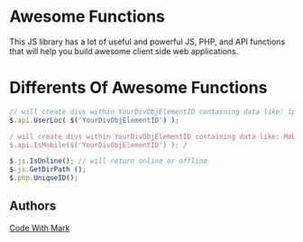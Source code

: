  
# Awesome Functions

This JS library has a lot of useful and powerful JS, PHP, and API functions that will help you build awesome client side web applications.

# Differents Of Awesome Functions

 
```javascript
// will create divs within YourDivObjElementID containing data like: ip,city,lat,lon, and etc
$.api.UserLoc( $('YourDivObjElementID') ); 

/ will create divs within YourDivObjElementID containing data like: Mobile(yes or no),Browser,BrowserVersionNum,Platform
$.api.IsMobile($('YourDivObjElementID') ); /

$.js.IsOnline(); // will return online or offline
$.js.GetDirPath (); 
$.php.UniqueID();

```

 
## Authors

[Code With Mark](http://codewithmark.com)
